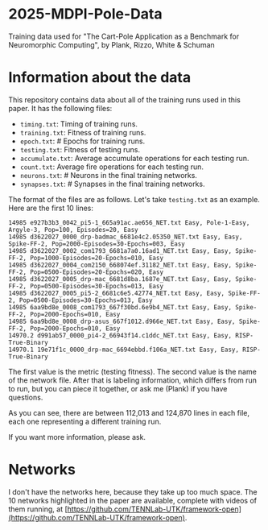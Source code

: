 # 2025-MDPI-Pole-Data

Training data used for "The Cart-Pole Application as a Benchmark for Neuromorphic Computing", by Plank, Rizzo, White &amp; Schuman

# Information about the data

This repository contains data about all of the training runs used in this paper.
It has the following files:

- `timing.txt`: Timing of training runs.
- `training.txt`: Fitness of training runs.
- `epoch.txt`: # Epochs for training runs.
- `testing.txt`: Fitness of testing runs.
- `accumulate.txt`: Average accumulate operations for each testing run.
- `count.txt`: Average fire operations for each testing run.
- `neurons.txt`: # Neurons in the final training networks.
- `synapses.txt`: # Synapses in the final training networks.

The format of the files are as follows.  Let's take `testing.txt` as an example.  Here are the first 10 lines:

```
14985 e927b3b3_0042_pi5-1_665a91ac.ae656_NET.txt Easy, Pole-1-Easy, Argyle-3, Pop=100, Episodes=20, Easy
14985 d3622027_0000_drp-badmac_6681e4c2.05350_NET.txt Easy, Easy, Spike-FF-2, Pop=2000-Episodes=30-Epochs=003, Easy
14985 d3622027_0002_com1793_6681a7a0.16ad1_NET.txt Easy, Easy, Spike-FF-2, Pop=1000-Episodes=20-Epochs=010, Easy
14985 d3622027_0004_com2150_668074ef.31182_NET.txt Easy, Easy, Spike-FF-2, Pop=0500-Episodes=20-Epochs=020, Easy
14985 d3622027_0005_drp-mac_6681d8ba.1687e_NET.txt Easy, Easy, Spike-FF-2, Pop=0500-Episodes=30-Epochs=013, Easy
14985 d3622027_0005_pi5-2_6681c6e5.42774_NET.txt Easy, Easy, Spike-FF-2, Pop=0500-Episodes=30-Epochs=013, Easy
14985 6aa9bd8e_0008_com1793_667f30bd.6e9b4_NET.txt Easy, Easy, Spike-FF-2, Pop=2000-Epochs=010, Easy
14985 6aa9bd8e_0008_drp-asus_667f1012.d966e_NET.txt Easy, Easy, Spike-FF-2, Pop=2000-Epochs=010, Easy
14970.2 d991ab57_0000_pi4-2_66943f14.c1ddc_NET.txt Easy, Easy, RISP-True-Binary
14970.1 19e71f1c_0000_drp-mac_6694ebbd.f106a_NET.txt Easy, Easy, RISP-True-Binary
```

The first value is the metric (testing fitness).  The second value is the name of the network file.
After that is labeling information, which differs from run to run, but you can piece it together, or ask me
(Plank) if you have questions.

As you can see, there are between 112,013 and 124,870 lines in each file, each one representing a different training
run.  

If you want more information, please ask.

# Networks

I don't have the networks here, because they take up too much space.  The 10 networks highlighted in the
paper are available, complete with videos of them running, at 
[https://github.com/TENNLab-UTK/framework-open](https://github.com/TENNLab-UTK/framework-open).
